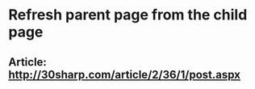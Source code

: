 
# Refresh parent page from the child page

## Article: [http://30sharp.com/article/2/36/1/post.aspx ](http://30sharp.com/article/2/36/1/post.aspx)

